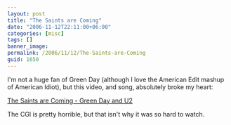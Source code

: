 ```yaml
---
layout: post
title: "The Saints are Coming"
date: "2006-11-12T22:11:00+06:00"
categories: [misc]
tags: []
banner_image: 
permalink: /2006/11/12/The-Saints-are-Coming
guid: 1650
---
```


I'm not a huge fan of Green Day (although I love the American Edit mashup of American Idiot), but this video, and song, absolutely broke my heart:

<a href="http://www.youtube.com/watch?v=4dCTCh1kbis">The Saints are Coming - Green Day and U2</a>

The CGI is pretty horrible, but that isn't why it was so hard to watch.